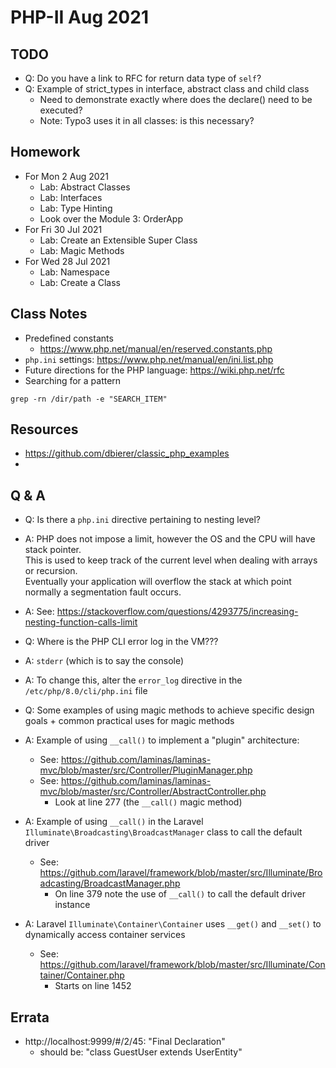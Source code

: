 # PHP-II Aug 2021

## TODO
* Q: Do you have a link to RFC for return data type of `self`?
* Q: Example of strict_types in interface, abstract class and child class
  * Need to demonstrate exactly where does the declare() need to be executed?
  * Note: Typo3 uses it in all classes: is this necessary?

## Homework
* For Mon 2 Aug 2021
  * Lab: Abstract Classes
  * Lab: Interfaces
  * Lab: Type Hinting
  * Look over the Module 3: OrderApp
* For Fri 30 Jul 2021
  * Lab: Create an Extensible Super Class
  * Lab: Magic Methods
* For Wed 28 Jul 2021
  * Lab: Namespace
  * Lab: Create a Class

## Class Notes
* Predefined constants
  * https://www.php.net/manual/en/reserved.constants.php
* `php.ini` settings: https://www.php.net/manual/en/ini.list.php
* Future directions for the PHP language: https://wiki.php.net/rfc
* Searching for a pattern
```
grep -rn /dir/path -e "SEARCH_ITEM"
```

## Resources
* https://github.com/dbierer/classic_php_examples
* 

## Q & A

* Q: Is there a `php.ini` directive pertaining to nesting level?
* A: PHP does not impose a limit, however the OS and the CPU will have stack pointer.  
     This is used to keep track of the current level when dealing with arrays or recursion.  
     Eventually your application will overflow the stack at which point normally a segmentation fault occurs.
* A: See: https://stackoverflow.com/questions/4293775/increasing-nesting-function-calls-limit

* Q: Where is the PHP CLI error log in the VM???
* A: `stderr` (which is to say the console)
* A: To change this, alter the `error_log` directive in the `/etc/php/8.0/cli/php.ini` file

* Q: Some examples of using magic methods to achieve specific design goals + common practical uses for magic methods
* A: Example of using `__call()` to implement a "plugin" architecture:
  * See: https://github.com/laminas/laminas-mvc/blob/master/src/Controller/PluginManager.php
  * See: https://github.com/laminas/laminas-mvc/blob/master/src/Controller/AbstractController.php
    * Look at line 277 (the `__call()` magic method)
* A: Example of using `__call()` in the Laravel `Illuminate\Broadcasting\BroadcastManager` class to call the default driver
  * See: https://github.com/laravel/framework/blob/master/src/Illuminate/Broadcasting/BroadcastManager.php
    * On line 379 note the use of `__call()` to call the default driver instance
* A: Laravel `Illuminate\Container\Container` uses `__get()` and `__set()` to dynamically access container services
  * See: https://github.com/laravel/framework/blob/master/src/Illuminate/Container/Container.php
    * Starts on line 1452 


## Errata
* http://localhost:9999/#/2/45: "Final Declaration"
  * should be: "class GuestUser extends UserEntity"
